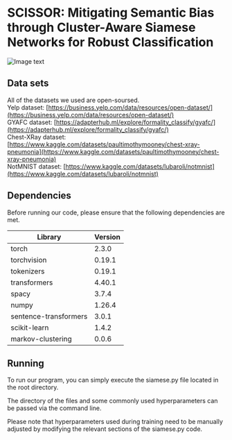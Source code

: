SCISSOR: Mitigating Semantic Bias through Cluster-Aware Siamese Networks for Robust Classification
====
![Image text](https://github.com/ShuoYangtum/SCISSOR/unb.svg)

Data sets
----
All of the datasets we used are open-soursed.<br>
Yelp dataset: [https://business.yelp.com/data/resources/open-dataset/](https://business.yelp.com/data/resources/open-dataset/)<br>
GYAFC dataset: [https://adapterhub.ml/explore/formality_classify/gyafc/](https://adapterhub.ml/explore/formality_classify/gyafc/)<br>
Chest-XRay dataset: [https://www.kaggle.com/datasets/paultimothymooney/chest-xray-pneumonia](https://www.kaggle.com/datasets/paultimothymooney/chest-xray-pneumonia)<br>
NotMNIST dataset: [https://www.kaggle.com/datasets/lubaroli/notmnist](https://www.kaggle.com/datasets/lubaroli/notmnist)<br>

Dependencies
----
Before running our code, please ensure that the following dependencies are met.<br> 

| Library  | Version |
| ------------- | ------------- |
| torch  | 2.3.0  |
| torchvision  | 0.19.1  |
| tokenizers  | 0.19.1  |
| transformers  | 4.40.1  |
| spacy  | 3.7.4  |
| numpy  |  1.26.4  |
| sentence-transformers  | 3.0.1  |
| scikit-learn  | 1.4.2  |
| markov-clustering  | 0.0.6  |

Running
----
To run our program, you can simply execute the siamese.py file located in the root directory.<br> 

The directory of the files and some commonly used hyperparameters can be passed via the command line.<br> 

Please note that hyperparameters used during training need to be manually adjusted by modifying the relevant sections of the siamese.py code.<br> 

